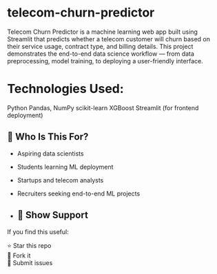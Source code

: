 # telecom-churn-predictor
Telecom Churn Predictor is a machine learning web app built using Streamlit that predicts whether a telecom customer will churn based on their service usage, contract type, and billing details. This project demonstrates the end-to-end data science workflow — from data preprocessing, model training, to deploying a user-friendly interface.

# Technologies Used:
Python
Pandas, NumPy
scikit-learn
XGBoost
Streamlit (for frontend deployment)

## 🧠 Who Is This For?

- Aspiring data scientists
- Students learning ML deployment
- Startups and telecom analysts
- Recruiters seeking end-to-end ML projects

- ## 📣 Show Support

If you find this useful:

⭐ Star this repo  
🍴 Fork it  
🐛 Submit issues
